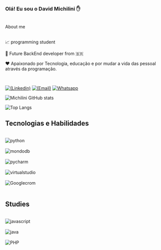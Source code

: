 ### Olá! Eu sou o David Michilini ✋
<div style=display: inline_block><br/>
About me
<div style=display: inline_block><br/>

 📈 programming student

 🚀 Future BackEnd developer from 🇧🇷 

 ❤️ Apaixonado por Tecnologia, educação e por mudar a vida das pessoal através da programação.

 <br/>

[![(Linkedin)](https://img.shields.io/badge/LinkedIn-0077B5?style=for-the-badge&logo=linkedin&logoColor=white)](https://www.linkedin.com/in/david-michilini-jr-b3b932157/)
[![(Email)](https://img.shields.io/badge/Gmail-D14836?style=for-the-badge&logo=gmail&logoColor=white)](http:michilini88@gmail.com)
[![Whatsapp](https://img.shields.io/badge/WhatsApp-25D366?style=for-the-badge&logo=whatsapp&logoColor=white)](11966259736)

![Michilini GitHub stats](https://github-readme-stats.vercel.app/api?username=Michilini88&show_icons=true&theme=tokyonight)
<br/>

![Top Langs](https://github-readme-stats.vercel.app/api/top-langs/?username=michilini88&layout=compact)


## Tecnologias e Habilidades

<div style=display: inline_block><br/>
     <img aling="center" alt="python" src="https://img.shields.io/badge/Python-14354C?style=for-the-badge&logo=python&logoColor=white"/>
</div>
<div style=display: inline_block><br/>
    <img aling="center" alt="mondodb" src="https://img.shields.io/badge/MongoDB-4EA94B?style=for-the-badge&logo=mongodb&logoColor=white"/>
</div>
<div style=display: inline_block><br/>
    <img aling="center" alt="pycharm" src="https://img.shields.io/badge/PyCharm-000000.svg?&style=for-the-badge&logo=PyCharm&logoColor=white"/>
</div>
<div style=display: inline_block><br/>
    <img aling="center" alt="virtualstudio" src="https://img.shields.io/badge/Visual_Studio_Code-0078D4?style=for-the-badge&logo=visual%20studio%20code&logoColor=white"/>
</div>
<div style=display: inline_block><br/>
    <img aling="center" alt="Googlecrom" src="https://img.shields.io/badge/Google_chrome-4285F4?style=for-the-badge&logo=Google-chrome&logoColor=white"/>
</div>
<div style=display: inline_block><br/>

## Studies 

<div style=display: inline_block><br/>
    <img aling="center" alt="javascript" src="https://img.shields.io/badge/JavaScript-F7DF1E?style=for-the-badge&logo=javascript&logoColor=black"/>
</div>

<div style=display: inline_block><br/>
    <img aling="center" alt="java" src="https://img.shields.io/badge/Java-ED8B00?style=for-the-badge&logo=openjdk&logoColor=white"/>
 </div>

<div style=display: inline_block><br/>
    <img aling="center" alt="PHP" src="https://img.shields.io/badge/PHP-777BB4?style=for-the-badge&logo=php&logoColor=white"/>
 </div>


